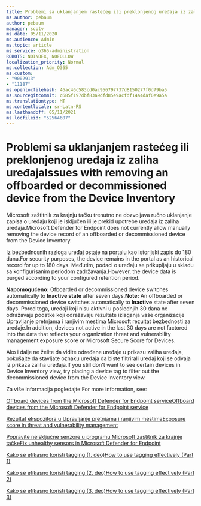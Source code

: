 ```yaml
---
title: Problemi sa uklanjanjem rastećeg ili preklonjenog uređaja iz zaliha uređaja
ms.author: pebaum
author: pebaum
manager: scotv
ms.date: 05/11/2020
ms.audience: Admin
ms.topic: article
ms.service: o365-administration
ROBOTS: NOINDEX, NOFOLLOW
localization_priority: Normal
ms.collection: Adm_O365
ms.custom:
- "9002913"
- "11187"
ms.openlocfilehash: 46ac46c583cd0ac956797737d8150277f0d79ba5
ms.sourcegitcommit: c685f197dbf83a9dfd85e9acfdf14a4daf0e9a5a
ms.translationtype: MT
ms.contentlocale: sr-Latn-RS
ms.lasthandoff: 05/11/2021
ms.locfileid: "52564607"
---
```

# <a name="issues-with-removing-an-offboarded-or-decommissioned-device-from-the-device-inventory"></a><span data-ttu-id="7bdb2-102">Problemi sa uklanjanjem rastećeg ili preklonjenog uređaja iz zaliha uređaja</span><span class="sxs-lookup"><span data-stu-id="7bdb2-102">Issues with removing an offboarded or decommissioned device from the Device Inventory</span></span>

<span data-ttu-id="7bdb2-103">Microsoft zaštitnik za krajnju tačku trenutno ne dozvoljava ručno uklanjanje zapisa o uređaju koji je isključen ili je prekid upotrebe uređaja iz zaliha uređaja.</span><span class="sxs-lookup"><span data-stu-id="7bdb2-103">Microsoft Defender for Endpoint does not currently allow manually removing the device record of an offboarded or decommissioned device from the Device Inventory.</span></span>

<span data-ttu-id="7bdb2-104">Iz bezbednosnih razloga uređaj ostaje na portalu kao istorijski zapis do 180 dana.</span><span class="sxs-lookup"><span data-stu-id="7bdb2-104">For security purposes, the device remains in the portal as an historical record for up to 180 days.</span></span> <span data-ttu-id="7bdb2-105">Međutim, podaci o uređaju se prikupljaju u skladu sa konfigurisanim periodom zadržavanja.</span><span class="sxs-lookup"><span data-stu-id="7bdb2-105">However, the device data is purged according to your configured retention period.</span></span>

<span data-ttu-id="7bdb2-106">**Napomogućeno:** Ofboarded or decommissioned device switches automatically to **Inactive state** after seven days.</span><span class="sxs-lookup"><span data-stu-id="7bdb2-106">**Note:** An offboarded or decommissioned device switches automatically to **Inactive** state after seven days.</span></span> <span data-ttu-id="7bdb2-107">Pored toga, uređaji koji nisu aktivni u poslednjih 30 dana ne odražavaju podatke koji odražavaju rezultate izlaganja vaše organizacije Upravljanje pretnjama i ranjivim mestima Microsoft rezultat bezbednosti za uređaje.</span><span class="sxs-lookup"><span data-stu-id="7bdb2-107">In addition, devices not active in the last 30 days are not factored into the data that reflects your organization threat and vulnerability management exposure score or Microsoft Secure Score for Devices.</span></span>
 
<span data-ttu-id="7bdb2-108">Ako i dalje ne želite da vidite određene uređaje u prikazu zaliha uređaja, pokušajte da stavljate oznaku uređaja da biste filtrirali uređaj koji se odvaja iz prikaza zaliha uređaja.</span><span class="sxs-lookup"><span data-stu-id="7bdb2-108">If you still don't want to see certain devices in Device Inventory view, try placing a device tag to filter out the decommissioned device from the Device Inventory view.</span></span>

<span data-ttu-id="7bdb2-109">Za više informacija pogledajte:</span><span class="sxs-lookup"><span data-stu-id="7bdb2-109">For more information, see:</span></span>

[<span data-ttu-id="7bdb2-110">Offboard devices from the Microsoft Defender for Endpoint service</span><span class="sxs-lookup"><span data-stu-id="7bdb2-110">Offboard devices from the Microsoft Defender for Endpoint service</span></span>](/microsoft-365/security/defender-endpoint/offboard-machines.md)

[<span data-ttu-id="7bdb2-111">Rezultat ekspozitora u Upravljanje pretnjama i ranjivim mestima</span><span class="sxs-lookup"><span data-stu-id="7bdb2-111">Exposure score in threat and vulnerability management</span></span>](/microsoft-365/security/defender-endpoint/tvm-exposure-score.md)

[<span data-ttu-id="7bdb2-112">Popravite neisključne senzore u programu Microsoft zaštitnik za krajnje tačke</span><span class="sxs-lookup"><span data-stu-id="7bdb2-112">Fix unhealthy sensors in Microsoft Defender for Endpoint</span></span>](/microsoft-365/security/defender-endpoint/fix-unhealthy-sensors#inactive-devices.md)

[<span data-ttu-id="7bdb2-113">Kako se efikasno koristi tagging (1. deo)</span><span class="sxs-lookup"><span data-stu-id="7bdb2-113">How to use tagging effectively (Part 1)</span></span>](https://techcommunity.microsoft.com/t5/microsoft-defender-for-endpoint/how-to-use-tagging-effectively-part-1/ba-p/1964058)

[<span data-ttu-id="7bdb2-114">Kako se efikasno koristi tagging (2. deo)</span><span class="sxs-lookup"><span data-stu-id="7bdb2-114">How to use tagging effectively (Part 2)</span></span>](https://techcommunity.microsoft.com/t5/microsoft-defender-for-endpoint/how-to-use-tagging-effectively-part-2/ba-p/1962008)

[<span data-ttu-id="7bdb2-115">Kako se efikasno koristi tagging (3. deo)</span><span class="sxs-lookup"><span data-stu-id="7bdb2-115">How to use tagging effectively (Part 3)</span></span>](https://techcommunity.microsoft.com/t5/microsoft-defender-for-endpoint/how-to-use-tagging-effectively-part-3/ba-p/1964073)




